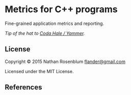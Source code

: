 # Metrics for C++ programs

Fine-grained application metrics and reporting.

_Tip of the hat to [Coda Hale /
Yammer](https://github.com/dropwizard/metrics)._

## License

Copyright © 2015 Nathan Rosenblum <flander@gmail.com>

Licensed under the MIT License.

## References

